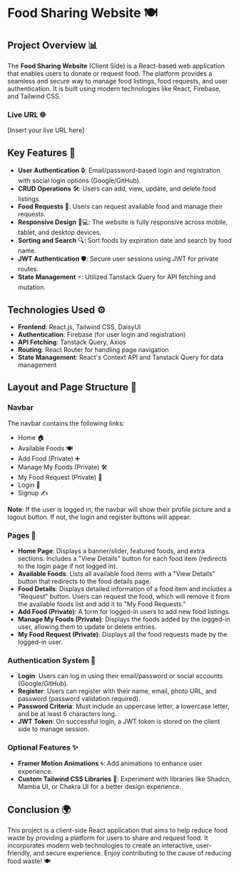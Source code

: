 # Food Sharing Website 🍽️

## Project Overview 📊
The **Food Sharing Website** (Client Side) is a React-based web application that enables users to donate or request food. The platform provides a seamless and secure way to manage food listings, food requests, and user authentication. It is built using modern technologies like React, Firebase, and Tailwind CSS.

### Live URL 🌐
[Insert your live URL here]

## Key Features 🌟
- **User Authentication** 🔒: Email/password-based login and registration with social login options (Google/GitHub).
- **CRUD Operations** 🛠️: Users can add, view, update, and delete food listings.
- **Food Requests** 🍲: Users can request available food and manage their requests.
- **Responsive Design** 📱💻: The website is fully responsive across mobile, tablet, and desktop devices.
- **Sorting and Search** 🔍: Sort foods by expiration date and search by food name.
- **JWT Authentication** 🛡️: Secure user sessions using JWT for private routes.
- **State Management** ⚡: Utilized Tanstack Query for API fetching and mutation.
  
## Technologies Used ⚙️
- **Frontend**: React.js, Tailwind CSS, DaisyUI
- **Authentication**: Firebase (for user login and registration)
- **API Fetching**: Tanstack Query, Axios
- **Routing**: React Router for handling page navigation
- **State Management**: React's Context API and Tanstack Query for data management

## Layout and Page Structure 🧩

### Navbar
The navbar contains the following links:
- Home 🏠
- Available Foods 🍽️
- Add Food (Private) ➕
- Manage My Foods (Private) 🛠️
- My Food Request (Private) 📝
- Login 🔑
- Signup ✍️

**Note**: If the user is logged in, the navbar will show their profile picture and a logout button. If not, the login and register buttons will appear.

### Pages 📄

- **Home Page**: Displays a banner/slider, featured foods, and extra sections. Includes a "View Details" button for each food item (redirects to the login page if not logged in).
- **Available Foods**: Lists all available food items with a "View Details" button that redirects to the food details page.
- **Food Details**: Displays detailed information of a food item and includes a "Request" button. Users can request the food, which will remove it from the available foods list and add it to "My Food Requests."
- **Add Food (Private)**: A form for logged-in users to add new food listings.
- **Manage My Foods (Private)**: Displays the foods added by the logged-in user, allowing them to update or delete entries.
- **My Food Request (Private)**: Displays all the food requests made by the logged-in user.

### Authentication System 🔑
- **Login**: Users can log in using their email/password or social accounts (Google/GitHub).
- **Register**: Users can register with their name, email, photo URL, and password (password validation required).
- **Password Criteria**: Must include an uppercase letter, a lowercase letter, and be at least 6 characters long.
- **JWT Token**: On successful login, a JWT token is stored on the client side to manage session.

### Optional Features ✨
- **Framer Motion Animations** 🌀: Add animations to enhance user experience.
- **Custom Tailwind CSS Libraries** 🎨: Experiment with libraries like Shadcn, Mamba UI, or Chakra UI for a better design experience.

  
## Conclusion 🌍
This project is a client-side React application that aims to help reduce food waste by providing a platform for users to share and request food. It incorporates modern web technologies to create an interactive, user-friendly, and secure experience. Enjoy contributing to the cause of reducing food waste! 🍽️
